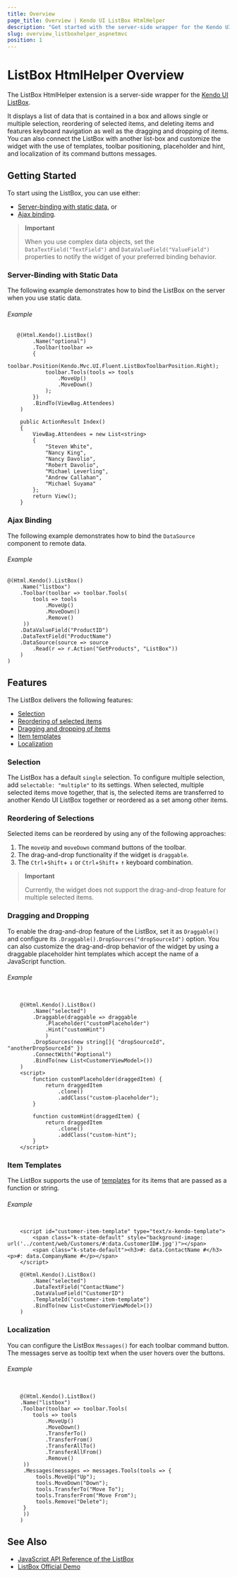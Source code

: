 ```yaml
---
title: Overview
page_title: Overview | Kendo UI ListBox HtmlHelper
description: "Get started with the server-side wrapper for the Kendo UI ListBox widget for ASP.NET MVC."
slug: overview_listboxhelper_aspnetmvc
position: 1
---
```


# ListBox HtmlHelper Overview

The ListBox HtmlHelper extension is a server-side wrapper for the [Kendo UI ListBox](http://demos.telerik.com/aspnet-mvc/listbox/index).

It displays a list of data that is contained in a box and allows single or multiple selection, reordering of selected items, and deleting items and features keyboard navigation as well as the dragging and dropping of items. You can also connect the ListBox with another list-box and customize the widget with the use of templates, toolbar positioning, placeholder and hint, and localization of its command buttons messages.

## Getting Started

To start using the ListBox, you can use either:

* [Server-binding with static data](#server-binding-with-static-data), or
* [Ajax binding](#ajax-binding).

> **Important**
>
> When you use complex data objects, set the `DataTextField("TextField")` and `DataValueField("ValueField")` properties to notify the widget of your preferred binding behavior.

### Server-Binding with Static Data

The following example demonstrates how to bind the ListBox on the server when you use static data.

###### Example

```tab-Razor
   @(Html.Kendo().ListBox()
        .Name("optional")
        .Toolbar(toolbar =>
        {
            toolbar.Position(Kendo.Mvc.UI.Fluent.ListBoxToolbarPosition.Right);
            toolbar.Tools(tools => tools
                .MoveUp()
                .MoveDown()
            );
        })
        .BindTo(ViewBag.Attendees)
    )
```
```tab-Controller
    public ActionResult Index()
    {
        ViewBag.Attendees = new List<string>
        {
            "Steven White",
            "Nancy King",
            "Nancy Davolio",
            "Robert Davolio",
            "Michael Leverling",
            "Andrew Callahan",
            "Michael Suyama"
        };  
        return View();
    }
```

### Ajax Binding

The following example demonstrates how to bind the `DataSource` component to remote data.

###### Example

    @(Html.Kendo().ListBox()
        .Name("listbox")
        .Toolbar(toolbar => toolbar.Tools(
            tools => tools
                .MoveUp()
                .MoveDown()
                .Remove()
         ))
        .DataValueField("ProductID")
        .DataTextField("ProductName")
        .DataSource(source => source
            .Read(r => r.Action("GetProducts", "ListBox"))
        )
    )

## Features

The ListBox delivers the following features:

* [Selection](#selection)
* [Reordering of selected items](#reordering-of-selections)
* [Dragging and dropping of items](#dragging-and-dropping)
* [Item templates](#item-templates)
* [Localization](#localization)

### Selection

The ListBox has a default `single` selection. To configure multiple selection, add `selectable: "multiple"` to its settings. When selected, multiple selected items move together, that is, the selected items are transferred to another Kendo UI ListBox together or reordered as a set among other items.

### Reordering of Selections

Selected items can be reordered by using any of the following approaches:

1. The `moveUp` and `moveDown` command buttons of the toolbar.
1. The drag-and-drop functionality if the widget is `draggable`.
1. The `Ctrl`+`Shift`+ <kbd>&darr;</kbd> or `Ctrl`+`Shift`+ <kbd>&uarr;</kbd> keyboard combination.

> **Important**
>
> Currently, the widget does not support the drag-and-drop feature for multiple selected items.

### Dragging and Dropping

To enable the drag-and-drop feature of the ListBox, set it as `Draggable()` and configure its `.Draggable().DropSources("dropSourceId")` option. You can also customize the drag-and-drop behavior of the widget by using a draggable placeholder hint templates which accept the name of a JavaScript function.

###### Example

```tab-Razor

    @(Html.Kendo().ListBox()
        .Name("selected")
        .Draggable(draggable => draggable
            .Placeholder("customPlaceholder")
            .Hint("customHint")
            )
        .DropSources(new string[]{ "dropSourceId", "anotherDropSourceId" })
        .ConnectWith("#optional")
        .BindTo(new List<CustomerViewModel>())
    )
    <script>
        function customPlaceholder(draggedItem) {
            return draggedItem
                .clone()
                .addClass("custom-placeholder");
        }

        function customHint(draggedItem) {
            return draggedItem
                .clone()
                .addClass("custom-hint");
        }
    </script>
```

### Item Templates

The ListBox supports the use of [templates](/kendo-ui/framework/templates/overview) for its items that are passed as а function or string.

###### Example

```tab-Razor

    <script id="customer-item-template" type="text/x-kendo-template">
        <span class="k-state-default" style="background-image: url('../content/web/Customers/#:data.CustomerID#.jpg')"></span>
        <span class="k-state-default"><h3>#: data.ContactName #</h3><p>#: data.CompanyName #</p></span>
    </script>

    @(Html.Kendo().ListBox()
        .Name("selected")
        .DataTextField("ContactName")
        .DataValueField("CustomerID")
        .TemplateId("customer-item-template")
        .BindTo(new List<CustomerViewModel>())
    )

```

### Localization

You can configure the ListBox `Messages()` for each toolbar command button. The messages serve as tooltip text when the user hovers over the buttons.

###### Example

```tab-Razor

    @(Html.Kendo().ListBox()
    .Name("listbox")
    .Toolbar(toolbar => toolbar.Tools(
        tools => tools
            .MoveUp()
            .MoveDown()
            .TransferTo()
            .TransferFrom()
            .TransferAllTo()
            .TransferAllFrom()
            .Remove()
     ))
     .Messages(messages => messages.Tools(tools => {
         tools.MoveUp("Up");
         tools.MoveDown("Down");
         tools.TransferTo("Move To");
         tools.TransferFrom("Move From");
         tools.Remove("Delete");
     }
     ))
    )

```   

## See Also

* [JavaScript API Reference of the ListBox](/api/javascript/ui/listbox)
* [ListBox Official Demo](http://demos.telerik.com/aspnet-mvc/listbox/index)
